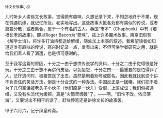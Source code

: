     徐文长故事小引 

   儿时听乡人讲徐文长故事，觉得颇有趣味，久想记录下来，不知怎地终于不果，现在偶遇机缘，就记忆所及，老实地写出。这些故事大抵各处都有类似的传说，或者篇篇分散，或者集合，属于一个有名的古人。英国“市本”（Chapbook）中有《培根长老的故事》，即以Roger Bacon为“箭垛”，插上许多魔术故事。南京旧刻有《解学士诗》，将许多打油诗都送给解缙，随处加上本事的叙述。我希望读者如知道这类有趣味的传说，高兴时记录一点，发表出来，不但可供学者研究之用，就是给我们素人看了消遣，也是很可感谢的。

   至于我写这篇的原因，十分之一由于想供传说学的资料，十分之二由于觉得很是好玩，十分之三由于想不再讲俏皮话，以免招怨，十分之四——最重要的是怕得罪了人，法厅追问时，被报馆送了出去，虽然是用着别号或匿名。因此我就找到这个讲不负责任的笑话方法，倒是十分合式的一种办法。中国反正是一团糟，我们犯不着为了几句空话被老头子小伙子（他们原是一伙儿）受恨，上区成讼；我们倘被通缉，又没有名流代为缓颊，真是“火筒里煨鳗”了。——啊，“旧性不改，依旧落海”，又要说出不相干的话了，赶快停笔还是讲徐文长的故事罢。

   甲子六月六，记于凤皇砖斋。


